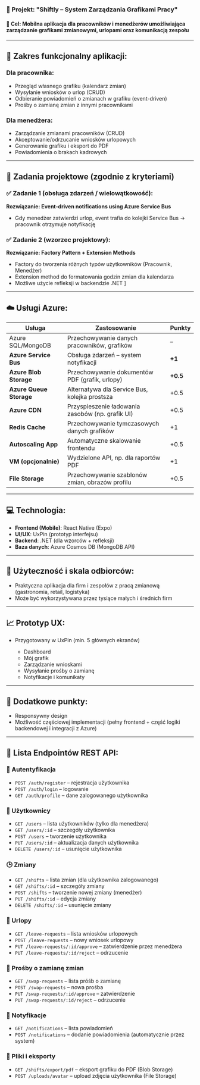 ### 📱 Projekt: "Shiftly – System Zarządzania Grafikami Pracy"

#### 🎯 Cel: Mobilna aplikacja dla pracowników i menedżerów umożliwiająca zarządzanie grafikami zmianowymi, urlopami oraz komunikacją zespołu

---

## 🔧 Zakres funkcjonalny aplikacji:

### Dla pracownika:

- Przegląd własnego grafiku (kalendarz zmian)
- Wysyłanie wniosków o urlop (CRUD)
- Odbieranie powiadomień o zmianach w grafiku (event-driven)
- Prośby o zamianę zmian z innymi pracownikami

### Dla menedżera:

- Zarządzanie zmianami pracowników (CRUD)
- Akceptowanie/odrzucanie wniosków urlopowych
- Generowanie grafiku i eksport do PDF
- Powiadomienia o brakach kadrowych

---

## 📐 Zadania projektowe (zgodnie z kryteriami)

### ✅ Zadanie 1 (obsługa zdarzeń / wielowątkowość):

**Rozwiązanie: Event-driven notifications using Azure Service Bus**

- Gdy menedżer zatwierdzi urlop, event trafia do kolejki Service Bus → pracownik otrzymuje notyfikację

### ✅ Zadanie 2 (wzorzec projektowy):

**Rozwiązanie: Factory Pattern + Extension Methods**

- Factory do tworzenia różnych typów użytkowników (Pracownik, Menedżer)
- Extension method do formatowania godzin zmian dla kalendarza
- Możliwe użycie refleksji w backendzie .NET ]

---

## ☁️ Usługi Azure:

| Usługa                  | Zastosowanie                                     | Punkty   |
| ----------------------- | ------------------------------------------------ | -------- |
| Azure SQL/MongoDB       | Przechowywanie danych pracowników, grafików      | –        |
| **Azure Service Bus**   | Obsługa zdarzeń – system notyfikacji             | **+1**   |
| **Azure Blob Storage**  | Przechowywanie dokumentów PDF (grafik, urlopy)   | **+0.5** |
| **Azure Queue Storage** | Alternatywa dla Service Bus, kolejka prostsza    | +0.5     |
| **Azure CDN**           | Przyspieszenie ładowania zasobów (np. grafik UI) | +0.5     |
| **Redis Cache**         | Przechowywanie tymczasowych danych grafików      | +1       |
| **Autoscaling App**     | Automatyczne skalowanie frontendu                | +0.5     |
| **VM (opcjonalnie)**    | Wydzielone API, np. dla raportów PDF             | +1       |
| **File Storage**        | Przechowywanie szablonów zmian, obrazów profilu  | +0.5     |

---

## 💻 Technologia:

- **Frontend (Mobile)**: React Native (Expo)
- **UI/UX**: UxPin (prototyp interfejsu)
- **Backend**: .NET (dla wzorców + refleksji)
- **Baza danych**: Azure Cosmos DB (MongoDB API)

---

## 📲 Użyteczność i skala odbiorców:

- Praktyczna aplikacja dla firm i zespołów z pracą zmianową (gastronomia, retail, logistyka)
- Może być wykorzystywana przez tysiące małych i średnich firm

---

## 📈 Prototyp UX:

- Przygotowany w UxPin (min. 5 głównych ekranów)

  - Dashboard
  - Mój grafik
  - Zarządzanie wnioskami
  - Wysyłanie prośby o zamianę
  - Notyfikacje i komunikaty

---

## 📌 Dodatkowe punkty:

- Responsywny design
- Możliwość częściowej implementacji (pełny frontend + część logiki backendowej i integracji z Azure)

---

## 🔁 Lista Endpointów REST API:

### 👤 Autentyfikacja

- `POST /auth/register` – rejestracja użytkownika
- `POST /auth/login` – logowanie
- `GET /auth/profile` – dane zalogowanego użytkownika

### 👥 Użytkownicy

- `GET /users` – lista użytkowników (tylko dla menedżera)
- `GET /users/:id` – szczegóły użytkownika
- `POST /users` – tworzenie użytkownika
- `PUT /users/:id` – aktualizacja danych użytkownika
- `DELETE /users/:id` – usunięcie użytkownika

### 🕒 Zmiany

- `GET /shifts` – lista zmian (dla użytkownika zalogowanego)
- `GET /shifts/:id` – szczegóły zmiany
- `POST /shifts` – tworzenie nowej zmiany (menedżer)
- `PUT /shifts/:id` – edycja zmiany
- `DELETE /shifts/:id` – usunięcie zmiany

### 🌴 Urlopy

- `GET /leave-requests` – lista wniosków urlopowych
- `POST /leave-requests` – nowy wniosek urlopowy
- `PUT /leave-requests/:id/approve` – zatwierdzenie przez menedżera
- `PUT /leave-requests/:id/reject` – odrzucenie

### 🔄 Prośby o zamianę zmian

- `GET /swap-requests` – lista próśb o zamianę
- `POST /swap-requests` – nowa prośba
- `PUT /swap-requests/:id/approve` – zatwierdzenie
- `PUT /swap-requests/:id/reject` – odrzucenie

### 🔔 Notyfikacje

- `GET /notifications` – lista powiadomień
- `POST /notifications` – dodanie powiadomienia (automatycznie przez system)

### 📁 Pliki i eksporty

- `GET /shifts/export/pdf` – eksport grafiku do PDF (Blob Storage)
- `POST /uploads/avatar` – upload zdjęcia użytkownika (File Storage)
